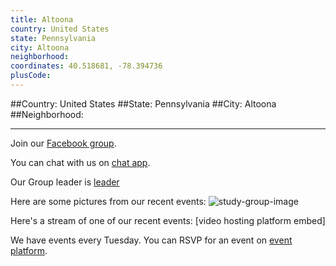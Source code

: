 ```yaml
---
title: Altoona
country: United States
state: Pennsylvania
city: Altoona
neighborhood: 
coordinates: 40.518681, -78.394736
plusCode:
---
```


##Country: United States
##State: Pennsylvania
##City: Altoona
##Neighborhood: 
*****
Join our [Facebook group](https://www.facebook.com/groups/free.code.camp.altoona.pa).

You can chat with us on [chat app]().

Our Group leader is [leader]()

Here are some pictures from our recent events:
![study-group-image]()

Here's a stream of one of our recent events:
[video hosting platform embed]

We have events every Tuesday. You can RSVP for an event on [event platform]().
